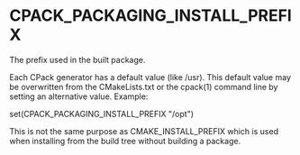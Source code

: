   

# CPACK_PACKAGING_INSTALL_PREFIX  
The prefix used in the built package.  

Each CPack generator has a default value (like /usr).  This default
value may be overwritten from the CMakeLists.txt or the cpack(1)
command line by setting an alternative value.  Example:  

set(CPACK_PACKAGING_INSTALL_PREFIX "/opt")

  

This is not the same purpose as CMAKE_INSTALL_PREFIX which is used
when installing from the build tree without building a package.  

